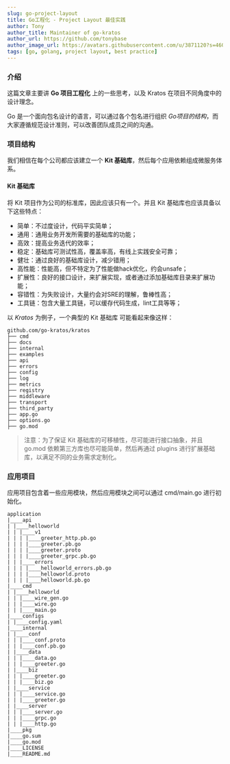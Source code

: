 ```yaml
---
slug: go-project-layout
title: Go工程化 - Project Layout 最佳实践
author: Tony
author_title: Maintainer of go-kratos
author_url: https://github.com/tonybase
author_image_url: https://avatars.githubusercontent.com/u/3871120?s=460&v=4
tags: [go, golang, project layout, best practice]
---
```


### 介绍

这篇文章主要讲 **Go 项目工程化** 上的一些思考，以及 Kratos 在项目不同角度中的设计理念。

Go 是一个面向包名设计的语言，可以通过各个包名进行组织 *Go项目的结构*，而大家遵循规范设计准则，可以改善团队成员之间的沟通。

### 项目结构

我们相信在每个公司都应该建立一个 **Kit 基础库**，然后每个应用依赖组成微服务体系。

#### Kit 基础库

将 Kit 项目作为公司的标准库，因此应该只有一个。并且 Kit 基础库也应该具备以下这些特点：

* 简单：不过度设计，代码平实简单；
* 通用：通用业务开发所需要的基础库的功能；
* 高效：提高业务迭代的效率；
* 稳定：基础库可测试性高，覆盖率高，有线上实践安全可靠；
* 健壮：通过良好的基础库设计，减少错用；
* 高性能：性能高，但不特定为了性能做hack优化，约会unsafe；
* 扩展性：良好的接口设计，来扩展实现，或者通过添加基础库目录来扩展功能；
* 容错性：为失败设计，大量约会对SRE的理解，鲁棒性高；
* 工具链：包含大量工具链，可以缓存代码生成，lint工具等等；

以 *Kratos* 为例子，一个典型的 Kit 基础库 可能看起来像这样：

```
github.com/go-kratos/kratos
├── cmd
├── docs
├── internal
├── examples
├── api
├── errors
├── config
├── log
├── metrics
├── registry
├── middleware
├── transport
├── third_party
├── app.go
├── options.go
├── go.mod
```

> 注意：为了保证 Kit 基础库的可移植性，尽可能进行接口抽象，并且 go.mod 依赖第三方库也尽可能简单，然后再通过 plugins 进行扩展基础库，以满足不同的业务需求定制化。

### 应用项目

应用项目包含着一些应用模块，然后应用模块之间可以通过 cmd/main.go 进行初始化。

```
application
|____api
| |____helloworld
| | |____v1
| | | |____greeter_http.pb.go
| | | |____greeter.pb.go
| | | |____greeter.proto
| | | |____greeter_grpc.pb.go
| | |____errors
| | | |____helloworld_errors.pb.go
| | | |____helloworld.proto
| | | |____helloworld.pb.go
|____cmd
| |____helloworld
| | |____wire_gen.go
| | |____wire.go
| | |____main.go
|____configs
| |____config.yaml
|____internal
| |____conf
| | |____conf.proto
| | |____conf.pb.go
| |____data
| | |____data.go
| | |____greeter.go
| |____biz
| | |____greeter.go
| | |____biz.go
| |____service
| | |____service.go
| | |____greeter.go
| |____server
| | |____server.go
| | |____grpc.go
| | |____http.go
|____pkg
|____go.sum
|____go.mod
|____LICENSE
|____README.md
```

